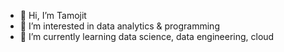 - 👋 Hi, I’m Tamojit
- 👀 I’m interested in data analytics & programming
- 🌱 I’m currently learning data science, data engineering, cloud

<!---
tamojits/tamojits is a ✨ special ✨ repository because its `README.md` (this file) appears on your GitHub profile.
You can click the Preview link to take a look at your changes.
--->
